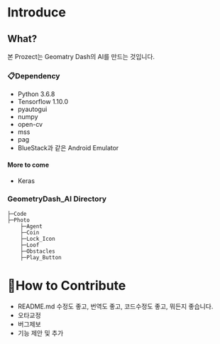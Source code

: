 # Introduce

## What?
본 Prozect는 Geomatry Dash의 AI를 만드는 것입니다.

### 📋Dependency
* Python 3.6.8
* Tensorflow 1.10.0
* pyautogui
* numpy
* open-cv
* mss
* pag
* BlueStack과 같은 Android Emulator
#### More to come
* Keras


### GeometryDash_AI Directory
    ├─Code
    ├─Photo
        ├─Agent
        ├─Coin
        ├─Lock_Icon
        ├─Loof
        ├─Obstacles
        ├─Play_Button
# 👏How to Contribute
* README.md 수정도 좋고, 번역도 좋고, 코드수정도 좋고, 뭐든지 좋습니다.
* 오타교정
* 버그제보
* 기능 제안 및 추가
